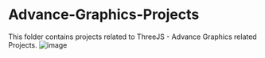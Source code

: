 # Advance-Graphics-Projects
This folder contains projects related to ThreeJS - Advance Graphics related Projects.
![image](https://user-images.githubusercontent.com/53758828/115929543-fd132d80-a455-11eb-8768-ea15e24536a2.png)
